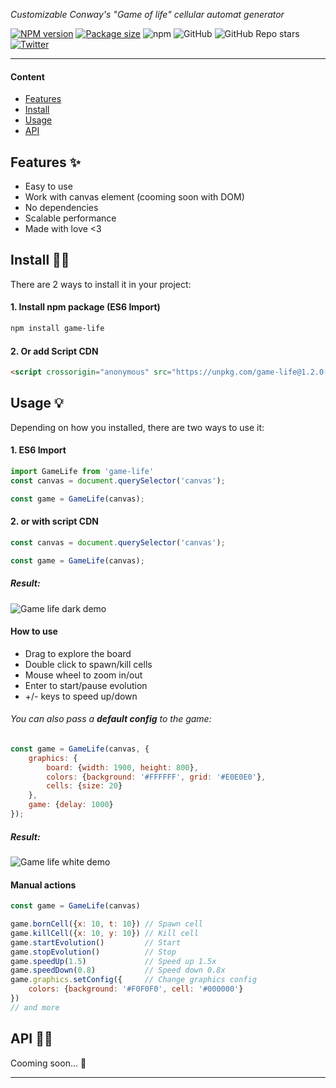 <div>
  <p>
    <!-- <b>game-life</b> -->
  </p>
  <p>
     <i>Customizable Conway's "Game of life" cellular automat generator</i>
  </p>
  <p>


[![NPM version](https://img.shields.io/npm/v/game-life?style=flat-square)](https://www.npmjs.com/package/game-life)
[![Package size](https://img.shields.io/bundlephobia/min/game-life?style=flat-square)](https://www.npmjs.com/package/game-life)
![npm](https://img.shields.io/npm/dt/game-life?style=flat-square)
![GitHub](https://img.shields.io/github/license/jafb321/game-life?style=flat-square)
![GitHub Repo stars](https://img.shields.io/github/stars/jafb321/game-life?style=social)
[![Twitter](https://img.shields.io/twitter/follow/jafb321.svg?label=Follow&style=social)](https://twitter.com/jafb321)

  </p>
</div>

---

#### Content

* [Features](#features-)
* [Install](#install-)
* [Usage](#usage-)
* [API](#api-)

## Features ✨
- Easy to use
- Work with canvas element (cooming soon with DOM)
- No dependencies
- Scalable performance
- Made with love <3

## Install 🐱‍💻
There are 2 ways to install it in your project:
#### 1. Install npm package (ES6 Import)
```bash
npm install game-life
```   
#### 2. Or add Script CDN 
```html
<script crossorigin="anonymous" src="https://unpkg.com/game-life@1.2.0-b/umd/gamelife.min.js"></script>
```   

## Usage 💡
Depending on how you installed, there are two ways to use it:
#### 1. ES6 Import
```javascript
import GameLife from 'game-life'
const canvas = document.querySelector('canvas');

const game = GameLife(canvas);
```
#### 2. or with script CDN
```javascript
const canvas = document.querySelector('canvas');

const game = GameLife(canvas);
```

##### Result:
![Game life dark demo](https://raw.githubusercontent.com/JAFB321/JAFB321/main/game-life-dark.gif)


#### How to use
- Drag to explore the board
- Double click to spawn/kill cells
- Mouse wheel to zoom in/out
- Enter to start/pause evolution
- +/- keys to speed up/down

###### You can also pass a **default config** to the game:
```javascript
const game = GameLife(canvas, {
    graphics: {
        board: {width: 1900, height: 800},
        colors: {background: '#FFFFFF', grid: '#E0E0E0'},
        cells: {size: 20}
    },
    game: {delay: 1000}
});
```
##### Result:
![Game life white demo](https://raw.githubusercontent.com/JAFB321/JAFB321/main/game-life-white.gif)


#### Manual actions 
```javascript
const game = GameLife(canvas)

game.bornCell({x: 10, t: 10}) // Spawn cell
game.killCell({x: 10, y: 10}) // Kill cell
game.startEvolution()         // Start 
game.stopEvolution()          // Stop
game.speedUp(1.5)             // Speed up 1.5x
game.speedDown(0.8)           // Speed down 0.8x
game.graphics.setConfig({     // Change graphics config
    colors: {background: '#F0F0F0', cell: '#000000'}
})
// and more
```

## API 👩‍💻
Cooming soon... 🚧

---